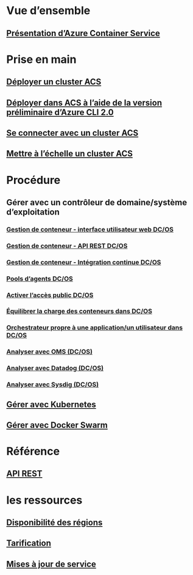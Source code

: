 # Vue d’ensemble
## [Présentation d’Azure Container Service](container-service-intro.md)
# Prise en main
## [Déployer un cluster ACS](container-service-deployment.md)
## [Déployer dans ACS à l’aide de la version préliminaire d’Azure CLI 2.0](container-service-create-acs-cluster-cli.md)
## [Se connecter avec un cluster ACS](container-service-connect.md)
## [Mettre à l’échelle un cluster ACS](container-service-scale.md)

# Procédure

## Gérer avec un contrôleur de domaine/système d’exploitation
### [Gestion de conteneur - interface utilisateur web DC/OS](container-service-mesos-marathon-ui.md)
### [Gestion de conteneur - API REST DC/OS](container-service-mesos-marathon-rest.md)
### [Gestion de conteneur - Intégration continue DC/OS](container-service-setup-ci-cd.md)
### [Pools d’agents DC/OS](container-service-dcos-agents.md)
### [Activer l’accès public DC/OS](container-service-enable-public-access.md)
### [Équilibrer la charge des conteneurs dans DC/OS](container-service-load-balancing.md)
### [Orchestrateur propre à une application/un utilisateur dans DC/OS](container-service-application-specific-marathon.md)
### [Analyser avec OMS (DC/OS)](container-service-monitoring-oms.md)
### [Analyser avec Datadog (DC/OS)](container-service-monitoring.md)
### [Analyser avec Sysdig (DC/OS)](container-service-monitoring-sysdig.md)
## [Gérer avec Kubernetes](container-service-kubernetes-walkthrough.md)
## [Gérer avec Docker Swarm](container-service-docker-swarm.md)

# Référence
## [API REST](/rest/api/compute/containerservices)

# les ressources
## [Disponibilité des régions](https://azure.microsoft.com/regions/services/)
## [Tarification](https://azure.microsoft.com/pricing/details/container-service/)
## [Mises à jour de service](https://azure.microsoft.com/en-us/updates/?product=container-service&updatetype=&platform=)


<!--HONumber=Nov16_HO4-->



